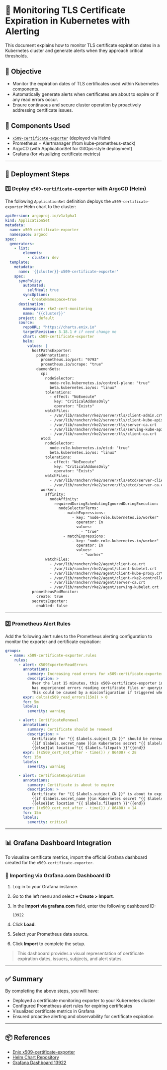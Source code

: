 
# 🔐 Monitoring TLS Certificate Expiration in Kubernetes with Alerting

This document explains how to monitor TLS certificate expiration dates in a Kubernetes cluster and generate alerts when they approach critical thresholds.

## 🎯 Objective

- Monitor the expiration dates of TLS certificates used within Kubernetes components.
- Automatically generate alerts when certificates are about to expire or if any read errors occur.
- Ensure continuous and secure cluster operation by proactively addressing certificate issues.

## 🧰 Components Used

- [`x509-certificate-exporter`](https://github.com/enix/x509-certificate-exporter) (deployed via Helm)
- Prometheus + Alertmanager (from kube-prometheus-stack)
- ArgoCD (with ApplicationSet for GitOps-style deployment)
- Grafana (for visualizing certificate metrics)

---

## 🚀 Deployment Steps

### 1️⃣ Deploy `x509-certificate-exporter` with ArgoCD (Helm)

The following `ApplicationSet` definition deploys the `x509-certificate-exporter` Helm chart to the cluster:

```yaml
apiVersion: argoproj.io/v1alpha1
kind: ApplicationSet
metadata:
  name: x509-certificate-exporter
  namespace: argocd
spec:
  generators:
    - list:
        elements:
          - cluster: dev
  template:
    metadata:
      name: '{{cluster}}-x509-certificate-exporter'
    spec:
      syncPolicy:
        automated:
          selfHeal: true
        syncOptions:
          - CreateNamespace=true
      destination:
        namespace: rke2-cert-monitoring
        name: '{{cluster}}'
      project: default
      source:
        repoURL: "https://charts.enix.io"
        targetRevision: 3.18.1 # if need change me
        chart: x509-certificate-exporter
        helm:
          values: |
            hostPathsExporter:
              podAnnotations:
                prometheus.io/port: "9793"
                prometheus.io/scrape: "true"
              daemonSets:
                cp:
                  nodeSelector:
                    node-role.kubernetes.io/control-plane: "true"
                    beta.kubernetes.io/os: "linux"
                  tolerations:
                    - effect: "NoExecute"
                      key: "CriticalAddonsOnly"
                      operator: "Exists"
                  watchFiles:
                    - /var/lib/rancher/rke2/server/tls/client-admin.crt
                    - /var/lib/rancher/rke2/server/tls/client-kube-apiserver.crt
                    - /var/lib/rancher/rke2/server/tls/server-ca.crt
                    - /var/lib/rancher/rke2/server/tls/serving-kube-apiserver.crt
                    - /var/lib/rancher/rke2/server/tls/client-ca.crt
                etcd:
                  nodeSelector:
                    node-role.kubernetes.io/etcd: "true"
                    beta.kubernetes.io/os: "linux"
                  tolerations:
                    - effect: "NoExecute"
                      key: "CriticalAddonsOnly"
                      operator: "Exists"
                  watchFiles:
                    - /var/lib/rancher/rke2/server/tls/etcd/server-client.crt
                    - /var/lib/rancher/rke2/server/tls/etcd/server-ca.crt
                worker:
                  affinity:
                    nodeAffinity:
                      requiredDuringSchedulingIgnoredDuringExecution:
                        nodeSelectorTerms:
                          - matchExpressions:
                              - key: "node-role.kubernetes.io/worker"
                                operator: In
                                values:
                                  - "true"
                          - matchExpressions:
                              - key: "node-role.kubernetes.io/worker"
                                operator: In
                                values:
                                  - "worker"
                  watchFiles:
                    - /var/lib/rancher/rke2/agent/client-ca.crt
                    - /var/lib/rancher/rke2/agent/client-kubelet.crt
                    - /var/lib/rancher/rke2/agent/client-kube-proxy.crt
                    - /var/lib/rancher/rke2/agent/client-rke2-controller.crt
                    - /var/lib/rancher/rke2/agent/server-ca.crt
                    - /var/lib/rancher/rke2/agent/serving-kubelet.crt
            prometheusPodMonitor:
              create: true
            secretsExporter:
              enabled: false
```

---

### 2️⃣ Prometheus Alert Rules

Add the following alert rules to the Prometheus alerting configuration to monitor the exporter and certificate expiration:

```yaml
groups:
  - name: x509-certificate-exporter.rules
    rules:
      - alert: X509ExporterReadErrors
        annotations:
          summary: Increasing read errors for x509-certificate-exporter
          description: >
            Over the last 15 minutes, this x509-certificate-exporter instance
            has experienced errors reading certificate files or querying the Kubernetes API.
            This could be caused by a misconfiguration if triggered when the exporter starts.
        expr: delta(x509_read_errors[15m]) > 0
        for: 5m
        labels:
          severity: warning

      - alert: CertificateRenewal
        annotations:
          summary: Certificate should be renewed
          description: >
            Certificate for "{{ $labels.subject_CN }}" should be renewed
            {{if $labels.secret_name }}in Kubernetes secret "{{ $labels.secret_namespace }}/{{ $labels.secret_name }}"
            {{else}}at location "{{ $labels.filepath }}"{{end}}
        expr: ((x509_cert_not_after - time()) / 86400) < 28
        for: 15m
        labels:
          severity: warning

      - alert: CertificateExpiration
        annotations:
          summary: Certificate is about to expire
          description: >
            Certificate for "{{ $labels.subject_CN }}" is about to expire
            {{if $labels.secret_name }}in Kubernetes secret "{{ $labels.secret_namespace }}/{{ $labels.secret_name }}"
            {{else}}at location "{{ $labels.filepath }}"{{end}}
        expr: ((x509_cert_not_after - time()) / 86400) < 14
        for: 15m
        labels:
          severity: critical
```

---

## 📊 Grafana Dashboard Integration

To visualize certificate metrics, import the official Grafana dashboard created for the `x509-certificate-exporter`.

### 🔧 Importing via Grafana.com Dashboard ID

1. Log in to your Grafana instance.
2. Go to the left menu and select **+ Create > Import**.
3. In the **Import via grafana.com** field, enter the following dashboard ID:

   ```
   13922
   ```

4. Click **Load**.
5. Select your Prometheus data source.
6. Click **Import** to complete the setup.

> This dashboard provides a visual representation of certificate expiration dates, issuers, subjects, and alert states.

---

## ✅ Summary

By completing the above steps, you will have:

- Deployed a certificate monitoring exporter to your Kubernetes cluster
- Configured Prometheus alert rules for expiring certificates
- Visualized certificate metrics in Grafana
- Ensured proactive alerting and observability for certificate expiration

---

## 📦 References

- [Enix x509-certificate-exporter](https://github.com/enix/x509-certificate-exporter)
- [Helm Chart Repository](https://charts.enix.io)
- [Grafana Dashboard 13922](https://grafana.com/grafana/dashboards/13922)
